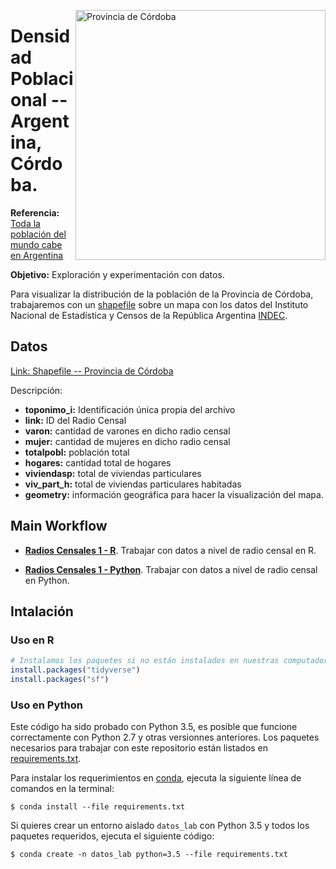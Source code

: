 <a href="https://es.wikipedia.org/wiki/C%C3%B3rdoba_(Argentina)"><img src="./images/cordoba_total_poblacion.png" alt="Provincia de Córdoba" width="400px"  align="right"></a>

# Densidad Poblacional -- Argentina, Córdoba.

**Referencia:** [Toda la población del mundo cabe en Argentina](https://medium.com/datos-argentina/toda-la-poblaci%C3%B3n-del-mundo-cabe-en-argentina-215e59353871)

**Objetivo:** Exploración y experimentación con datos.

Para visualizar la distribución de la población de la Provincia de Córdoba, trabajaremos con un [shapefile](https://es.wikipedia.org/wiki/Shapefile) sobre un mapa con los datos del Instituto Nacional de Estadística y Censos de la República Argentina [INDEC](https://www.indec.gov.ar/codgeo.asp).

 
 ## Datos 
 [Link: Shapefile -- Provincia de Córdoba](https://www.indec.gov.ar/ftp/cuadros/territorio/codgeo/Codgeo_Cordoba_con_datos.zip)
 
 Descripción:
 
 - **toponimo_i:** Identificación única propia del archivo
 - **link:** ID del Radio Censal
 - **varon:** cantidad de varones en dicho radio censal
 - **mujer:** cantidad de mujeres en dicho radio censal
 - **totalpobl:** población total
 - **hogares:** cantidad total de hogares
 - **viviendasp:** total de viviendas particulares
 - **viv_part_h:** total de viviendas particulares habitadas
 - **geometry:** información geográfica para hacer la visualización del mapa.

 
## Main Workflow
 
- **[Radios Censales 1 - R](https://github.com/pavelsjo/datos-lab/tree/python_version/radios-censales-1-R)**. Trabajar con datos a nivel de radio censal en R.

- **[Radios Censales 1 - Python](https://github.com/pavelsjo/datos-lab/tree/python_version/radios-censales-1-Python)**. Trabajar con datos a nivel de radio censal en Python.

## Intalación 

### Uso en R

```R
# Instalamos los paquetes si no están instalados en nuestras computadoras
install.packages("tidyverse")
install.packages("sf")
```

### Uso en Python

Este código ha sido probado con Python 3.5, es posible que funcione correctamente con Python 2.7 y otras versionnes anteriores. Los paquetes necesarios para trabajar con este repositorio están listados en [requirements.txt](requirements.txt).

Para instalar los requerimientos en [conda](http://conda.pydata.org), ejecuta la siguiente línea de comandos en la terminal:


```
$ conda install --file requirements.txt
```

Si quieres crear un entorno aislado ``datos_lab`` con Python 3.5 y todos los paquetes requeridos, ejecuta el siguiente código:

```
$ conda create -n datos_lab python=3.5 --file requirements.txt
```